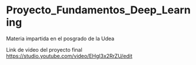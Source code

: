 # Proyecto_Fundamentos_Deep_Learning
Materia impartida en el posgrado de la Udea

Link de video del proyecto final
https://studio.youtube.com/video/EHgl3x2RrZU/edit
